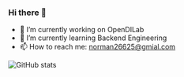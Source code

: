 ### Hi there 👋


- 🔭 I’m currently working on OpenDILab
- 🌱 I’m currently learning Backend Engineering
- 📫 How to reach me: norman26625@gmial.com

![ GitHub stats](https://github-readme-stats.vercel.app/api?username=TuTuHuss&theme=cobalt&show_icons=true)
